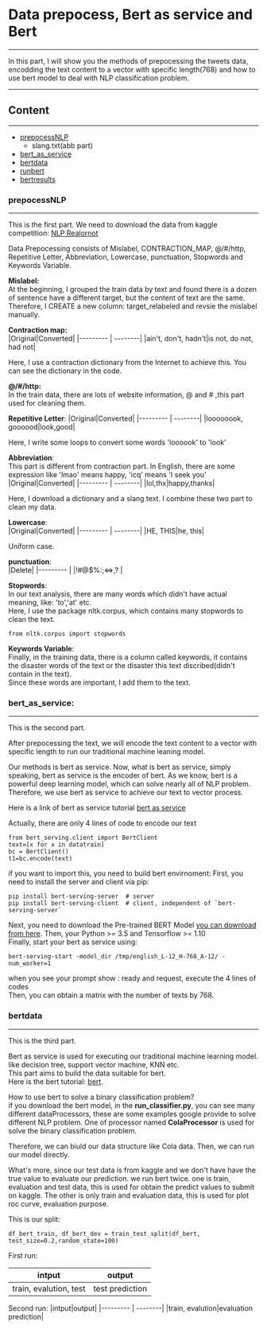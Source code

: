 # Data prepocess, Bert as service and Bert
****
In this part, I  will show you the methods of prepocessing the tweets data, encodding the text content to a vector with specific length(768) and how to use bert model to deal with NLP classification problem.



****
## Content
-----------
* [prepocessNLP](#prepocessNLP)
  * slang.txt(abb part)
* [bert_as_service](#bert_as_service)
* [bertdata](#bertdata)
* [runbert](#runbert)
* [bertresults](#bertresults)

### prepocessNLP
-----------
This is the first part. We need to download the data from kaggle competition:
[NLP Realornot](https://www.kaggle.com/c/nlp-getting-started )  

Data Prepocessing consists of Mislabel, CONTRACTION_MAP, @/#/http, Repetitive Letter, Abbreviation, Lowercase, punctuation, Stopwords and Keywords Variable.

**Mislabel:**  
At the beginning, I grouped the train data by text and found there is a dozen of sentence have a different target, but the content of text are the same. Therefore, I CREATE a new column: target_relabeled and  revsie the mislabel manually.

**Contraction map:**   
|Original|Converted|
|--------- | --------|
|ain't, don't, hadn't|is not, do not, had not|   

Here, I use a contraction dictionary from the Internet to achieve this. You can see the dictionary in the code.  

**@/#/http:**  
In the train data, there are lots of website information, @ and # ,this part used for cleaning them.

**Repetitive Letter**:
|Original|Converted|
|--------- | --------|
|loooooook, goooood|look,good| 

Here, I write some loops to convert some words 'loooook' to 'look'

**Abbreviation**:  
This part is different from contraction part. In English, there are some expression like 'lmao' means happy, 'icq' means 'I seek you'  
|Original|Converted|
|--------- | --------|
|lol,thx|happy,thanks|

Here, I download a dictionary and a slang text. I combine these two part to clean my data.

**Lowercase**:  
|Original|Converted|
|--------- | --------|
|HE, THIS|he, this|

Uniform case.

**punctuation**:  
|Delete|
|--------- | 
|!#@$%:;<=>,? |

**Stopwords**:  
In our text analysis, there are many words which didn't have actual meaning, like: 'to','at' etc.  
Here, I use the package nltk.corpus, which contains many stopwords to clean the text.  
```
from nltk.corpus import stopwords
```

**Keywords Variable**:  
Finally, in the training data, there is a column called keywords, it contains the disaster words of the text or the disaster this text discribed(didn't contain in the text).  
Since these words are important, I add them to the text.


### bert_as_service:
-----------
This is the second part.

After prepocessing the text, we will encode the text content to a vector with specific length to run our traditional machine leaning model.

Our methods is bert as service. Now, what is bert as service, simply speaking, bert as service is the encoder of bert. As we know, bert is a powerful deep learning model, which can solve nearly all of NLP problem. Therefore, we use bert as service to achieve our text to vector process.

Here is a link of bert as service tutorial 
[bert as service](https://github.com/hanxiao/bert-as-service )

Actually, there are only 4 lines of code to encode our text  
```
from bert_serving.client import BertClient
text=[x for x in datatrain]
bc = BertClient()
t1=bc.encode(text)
```
if you want to import this, you need to build bert envirnoment:
First, you need to install the server and client via pip:  
```
pip install bert-serving-server  # server
pip install bert-serving-client  # client, independent of `bert-serving-server`
```
Next, you need to download the Pre-trained BERT Model [you can download from here](https://github.com/google-research/bert#pre-trained-models).
Then, your  Python >= 3.5 and  Tensorflow >= 1.10  
Finally, start your bert as service using: 
```
bert-serving-start -model_dir /tmp/english_L-12_H-768_A-12/ -num_worker=1
```
when you see your prompt show : ready and request, execute the 4 lines of codes  
Then, you can obtain a matrix with  the number of texts by 768.

### bertdata
-----------
This is the third part.  

Bert as service is used for executing our traditional machine learning model. like decision tree, support vector machine, KNN etc.  
This part aims to build the data suitable for bert.  
Here is the bert tutorial: [bert](https://github.com/google-research/bert).

How to use bert to solve a binary classification problem?  
if you download the bert model, in the **run_classifier.py**, you can see many different dataProcessors, these are some examples google provide to solve different NLP problem. One of processor named  **ColaProcessor** is used for solve the binary classification problem.

Therefore, we can biuld our data structure like Cola data. Then, we can run our model directly.

What's more, since our test data is from kaggle and we don't have have the true value to evaluate our prediction. we run bert twice. one is train, evaluation and test data, this is used for obtain the predict values to submit on kaggle. The other is only train and evaluation data, this is used for plot roc curve, evaluation purpose.  

This is our split:  
```
df_bert_train, df_bert_dev = train_test_split(df_bert, test_size=0.2,random_state=100)
```
First run:  

|intput|output|
|--------- | --------|
|train, evalution, test|test prediction|

Second run:
|intput|output|
|--------- | --------|
|train, evalution|evaluation prediction|

